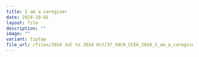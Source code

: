 ```yaml
---
title: I am a caregiver
date: 2024-10-01
layout: file
description: ""
image: ""
variant: tiptap
file_url: /files/2024 Jul to 2024 Oct/37_SACH_CCEA_2024_I_am_a_caregiver.pdf
---
```

